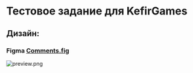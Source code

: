 # Тестовое задание для KefirGames

## Дизайн:

### Figma [Comments.fig](Comments.fig)

![preview.png](preview.png)
